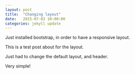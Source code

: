 ```yaml
---
layout: post
title:  "Changing layout"
date:   2015-07-02 10:00:00
categories: jekyll update
---
```


Just installed bootstrap, in order to have a responsive layout.

This is a test post about for the layout.

Just had to change the default layout, and header.

Very simple!

